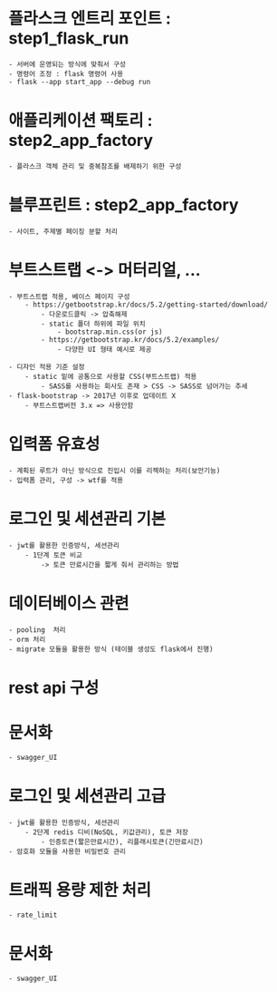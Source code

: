 # 플라스크 엔트리 포인트 : step1_flask_run
    - 서버에 운영되는 방식에 맞춰서 구성
    - 명령어 조정 : flask 명령어 사용
    - flask --app start_app --debug run

# 애플리케이션 팩토리 : step2_app_factory
    - 플라스크 객체 관리 및 중복참조를 배제하기 위한 구성

# 블루프린트 : step2_app_factory
    - 사이트, 주제별 페이징 분할 처리

# 부트스트랩 <-> 머터리얼, ...
    - 부트스트랩 적용, 베이스 페이지 구성
        - https://getbootstrap.kr/docs/5.2/getting-started/download/
            - 다운로드클릭 -> 압축해제
            - static 폴더 하위에 파일 위치
                - bootstrap.min.css(or js)
            - https://getbootstrap.kr/docs/5.2/examples/
                - 다양한 UI 형태 예시로 제공

    - 디자인 적용 기준 설정
        - static 밑에 공통으로 사용할 CSS(부트스트랩) 적용
            - SASS를 사용하는 회사도 존재 > CSS -> SASS로 넘어가는 추세
    - flask-bootstrap -> 2017년 이후로 업데이트 X
        - 부트스트랩버전 3.x => 사용안함

# 입력폼 유효성
    - 계획된 루트가 아닌 방식으로 진입시 이를 리젝하는 처리(보안기능)
    - 입력폼 관리, 구성 -> wtf를 적용

# 로그인 및 세션관리 기본
    - jwt를 활용한 인증방식, 세션관리
        - 1단계 토큰 비교
            -> 토큰 만료시간을 짧게 줘서 관리하는 방법

# 데이터베이스 관련
    - pooling  처리
    - orm 처리
    - migrate 모듈을 활용한 방식 (테이블 생성도 flask에서 진행)

# rest api 구성
    
# 문서화
    - swagger_UI

# 로그인 및 세션관리 고급
    - jwt를 활용한 인증방식, 세션관리
        - 2단계 redis 디비(NoSQL, 키값관리), 토큰 저장
            - 인증토큰(짧은만료시간), 리플래시토큰(긴만료시간)
    - 암호화 모듈을 사용한 비밀번호 관리

# 트래픽 용량 제한 처리
    - rate_limit

# 문서화
    - swagger_UI